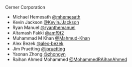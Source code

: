 Cerner Corporation

- Michael Hemesath [@mhemesath]
- Kevin Jackson [@KevinJJackson]
- Ryan Manuel [@ryanthemanuel]
- Altamash Fakki [@amf9t2]
- Muhammad M Khan [@Mahmud-Khan]
- Alex Bezek [@alex-bezek]
- Jim Pruetting [@jpruetting]
- Yaonan Zhong [@zhongyn]
- Raihan Ahmed Mohammed [@MohammedRAihanAhmed]

[@mhemesath]: https://github.com/mhemesath
[@KevinJJackson]: https://github.com/KevinJJackson
[@ryanthemanuel]: https://github.com/ryanthemanuel
[@alex-bezek]: https://github.com/alex-bezek
[@amf9t2]: https://github.com/amf9t2
[@Mahmud-Khan]:https://github.com/Mahmud-Khan
[@jpruetting]:https://github.com/jpruetting
[@zhongyn]:https://github.com/zhongyn
[@MohammedRAihanAhmed]:https://github.com/MohammedRAihanAhmed
